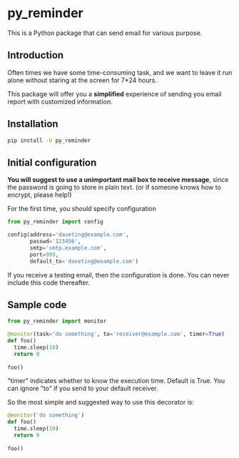 # py_reminder
This is a Python package that can send email for various purpose.

## Introduction
Often times we have some time-consuming task, and we want to leave it run alone without staring at the screen for 7\*24 hours.

This package will offer you a **simplified** experience of sending you email report with customized information.

## Installation
```bash
pip install -U py_reminder
```

## Initial configuration
**You will suggest to use a unimportant mail box to receive message**, since the password is going to store in plain text. (or if someone knows how to encrypt, please help!)

For the first time, you should specify configuration
```python
from py_reminder import config

config(address='daveting@example.com',
       passwd='123456',
       smtp='smtp.example.com',
       port=999,
       default_to='daveting@example.com')
```
If you receive a testing email, then the configuration is done. You can never include this code thereafter.

## Sample code
```python
from py_reminder import monitor

@monitor(task='do something', to='receiver@example.com', timer=True)
def foo()
  time.sleep(10)
  return 0
 
foo() 
```
"timer" indicates whether to know the execution time. Default is True.
You can ignore "to" if you send to your default receiver.

So the most simple and suggested way to use this decorator is:
```python
@monitor('do something')
def foo()
  time.sleep(10)
  return 0
 
foo() 
```
